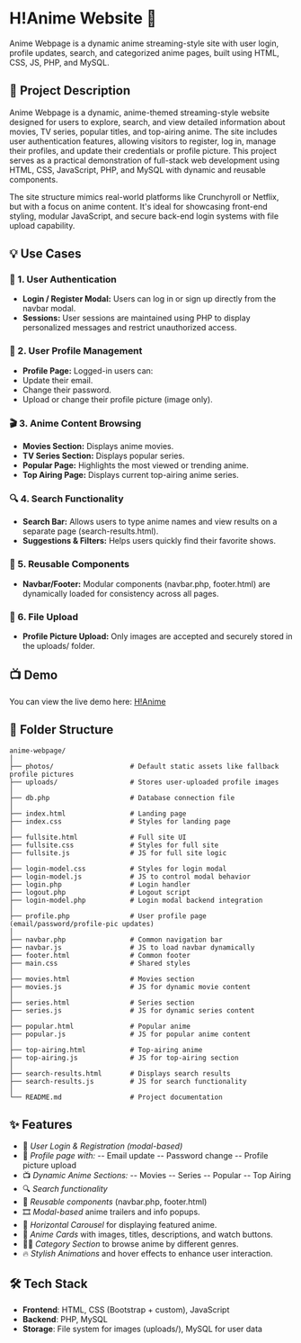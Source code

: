 # H!Anime Website 🎌
Anime Webpage is a dynamic anime streaming-style site with user login, profile updates, search, and categorized anime pages, built using HTML, CSS, JS, PHP, and MySQL.

## 📖 Project Description
Anime Webpage is a dynamic, anime-themed streaming-style website designed for users to explore, search, and view detailed information about movies, TV series, popular titles, and top-airing anime. The site includes user authentication features, allowing visitors to register, log in, manage their profiles, and update their credentials or profile picture. This project serves as a practical demonstration of full-stack web development using HTML, CSS, JavaScript, PHP, and MySQL with dynamic and reusable components.

The site structure mimics real-world platforms like Crunchyroll or Netflix, but with a focus on anime content. It's ideal for showcasing front-end styling, modular JavaScript, and secure back-end login systems with file upload capability.

## 💡 Use Cases
### 🔐 1. User Authentication
- **Login / Register Modal:** Users can log in or sign up directly from the navbar modal.
- **Sessions:** User sessions are maintained using PHP to display personalized messages and restrict unauthorized access.

### 👤 2. User Profile Management
- **Profile Page:** Logged-in users can:
- Update their email.
- Change their password.
- Upload or change their profile picture (image only).

### 🎬 3. Anime Content Browsing
- **Movies Section:** Displays anime movies.
- **TV Series Section:** Displays popular series.
- **Popular Page:** Highlights the most viewed or trending anime.
- **Top Airing Page:** Displays current top-airing anime series.

### 🔍 4. Search Functionality
- **Search Bar:** Allows users to type anime names and view results on a separate page (search-results.html).
- **Suggestions & Filters:** Helps users quickly find their favorite shows.

### 🧩 5. Reusable Components
- **Navbar/Footer:** Modular components (navbar.php, footer.html) are dynamically loaded for consistency across all pages.

### 📁 6. File Upload
- **Profile Picture Upload:** Only images are accepted and securely stored in the uploads/ folder.

## 📺 Demo
You can view the live demo here: [H!Anime](https://anime-webpage-tanishavyastvs-projects.vercel.app/)

## 📁 Folder Structure
```
anime-webpage/
│
├── photos/                   # Default static assets like fallback profile pictures
├── uploads/                  # Stores user-uploaded profile images
│
├── db.php                    # Database connection file
│
├── index.html                # Landing page
├── index.css                 # Styles for landing page
│
├── fullsite.html             # Full site UI
├── fullsite.css              # Styles for full site
├── fullsite.js               # JS for full site logic
│
├── login-model.css           # Styles for login modal
├── login-model.js            # JS to control modal behavior
├── login.php                 # Login handler
├── logout.php                # Logout script
├── login-model.php           # Login modal backend integration
│
├── profile.php               # User profile page (email/password/profile-pic updates)
│
├── navbar.php                # Common navigation bar
├── navbar.js                 # JS to load navbar dynamically
├── footer.html               # Common footer
├── main.css                  # Shared styles
│
├── movies.html               # Movies section
├── movies.js                 # JS for dynamic movie content
│
├── series.html               # Series section
├── series.js                 # JS for dynamic series content
│
├── popular.html              # Popular anime
├── popular.js                # JS for popular anime content
│
├── top-airing.html           # Top-airing anime
├── top-airing.js             # JS for top-airing section
│
├── search-results.html       # Displays search results
├── search-results.js         # JS for search functionality
│
└── README.md                 # Project documentation
```

## ✨ Features
- 🔐 *User Login & Registration (modal-based)*
- 👤 *Profile page with:*
-- Email update
-- Password change
-- Profile picture upload
- 📺 *Dynamic Anime Sections:*
-- Movies
-- Series
-- Popular
-- Top Airing
- 🔍 *Search functionality*
- 🧩 *Reusable components* (navbar.php, footer.html)
- 🎞️ *Modal-based* anime trailers and info popups.
- 🚥 *Horizontal Carousel* for displaying featured anime.
- 🎴 *Anime Cards* with images, titles, descriptions, and watch buttons.
- 👐🏻 *Category Section* to browse anime by different genres.
- 🔥 *Stylish Animations* and hover effects to enhance user interaction.

## 🛠️ Tech Stack
- **Frontend**: HTML, CSS (Bootstrap + custom), JavaScript
- **Backend**: PHP, MySQL
- **Storage**: File system for images (uploads/), MySQL for user data